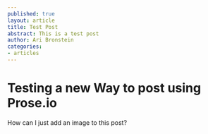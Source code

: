 ```yaml
---
published: true
layout: article
title: Test Post
abstract: This is a test post
author: Ari Bronstein
categories:
- articles
---
```


# Testing a new Way to post using Prose.io

How can I just add an image to this post?
